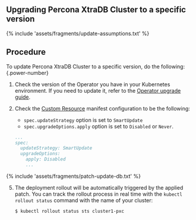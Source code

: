 ## Upgrading Percona XtraDB Cluster to a specific version

{% include 'assets/fragments/update-assumptions.txt' %}


## Procedure

To update Percona XtraDB Cluster to a specific version, do the following:
{.power-number}

1. Check the version of the Operator you have in your Kubernetes environment. If you need to update it, refer to the [Operator upgrade guide](update-operator.md).

2. Check the [Custom Resource](operator.md) manifest configuration to be the following:

    * `spec.updateStrategy` option is set to `SmartUpdate`
    * `spec.upgradeOptions.apply` option is set to `Disabled` or `Never`.

    ```yaml
    ...
    spec:
      updateStrategy: SmartUpdate
      upgradeOptions:
        apply: Disabled
        ...
    ```

{% include 'assets/fragments/patch-update-db.txt' %}

5. The deployment rollout will be automatically triggered by the applied patch.
    You can track the rollout process in real time with the
    `kubectl rollout status` command with the name of your cluster:

    ```{.bash data-prompt="$"}
    $ kubectl rollout status sts cluster1-pxc
    ```

